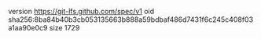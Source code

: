 version https://git-lfs.github.com/spec/v1
oid sha256:8ba84b40b3cb053135663b888a59bdbaf486d7431f6c245c408f03a1aa90e0c9
size 1729
